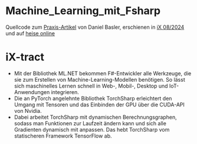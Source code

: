 # Machine_Learning_mit_Fsharp
Quellcode zum [Praxis-Artikel](https://www.heise.de/select/ix/2024/8/2410206275677036932) von Daniel Basler, erschienen in [iX 08/2024](https://www.heise.de/select/ix/2024/8) und auf [heise online](heise.de)

# iX-tract
- Mit der Bibliothek ML.NET bekommen F#-Entwickler alle Werkzeuge, die sie zum Erstellen von Machine-Learning-Modellen benötigen. So lässt sich maschinelles Lernen schnell in Web-, Mobil-, Desktop und IoT-Anwendungen integrieren.
- Die an PyTorch angelehnte Bibliothek TorchSharp erleichtert den Umgang mit Tensoren und das Einbinden der GPU über die CUDA-API von Nvidia.
- Dabei arbeitet TorchSharp mit dynamischen Berechnungsgraphen, sodass man Funktionen zur Laufzeit ändern kann und sich alle Gradienten dynamisch mit anpassen. Das hebt TorchSharp vom statischeren Framework TensorFlow ab.

